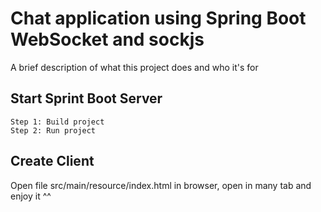
# Chat application using Spring Boot WebSocket and sockjs

A brief description of what this project does and who it's for


## Start Sprint Boot Server
```
Step 1: Build project
Step 2: Run project
```

## Create Client
Open file src/main/resource/index.html in browser, open in many tab and enjoy it ^^

